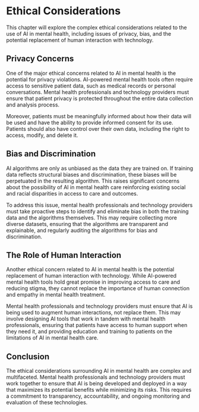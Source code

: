 Ethical Considerations
==========================================================================================

This chapter will explore the complex ethical considerations related to the use of AI in mental health, including issues of privacy, bias, and the potential replacement of human interaction with technology.

Privacy Concerns
----------------

One of the major ethical concerns related to AI in mental health is the potential for privacy violations. AI-powered mental health tools often require access to sensitive patient data, such as medical records or personal conversations. Mental health professionals and technology providers must ensure that patient privacy is protected throughout the entire data collection and analysis process.

Moreover, patients must be meaningfully informed about how their data will be used and have the ability to provide informed consent for its use. Patients should also have control over their own data, including the right to access, modify, and delete it.

Bias and Discrimination
-----------------------

AI algorithms are only as unbiased as the data they are trained on. If training data reflects structural biases and discrimination, these biases will be perpetuated in the resulting algorithm. This raises significant concerns about the possibility of AI in mental health care reinforcing existing social and racial disparities in access to care and outcomes.

To address this issue, mental health professionals and technology providers must take proactive steps to identify and eliminate bias in both the training data and the algorithms themselves. This may require collecting more diverse datasets, ensuring that the algorithms are transparent and explainable, and regularly auditing the algorithms for bias and discrimination.

The Role of Human Interaction
-----------------------------

Another ethical concern related to AI in mental health is the potential replacement of human interaction with technology. While AI-powered mental health tools hold great promise in improving access to care and reducing stigma, they cannot replace the importance of human connection and empathy in mental health treatment.

Mental health professionals and technology providers must ensure that AI is being used to augment human interactions, not replace them. This may involve designing AI tools that work in tandem with mental health professionals, ensuring that patients have access to human support when they need it, and providing education and training to patients on the limitations of AI in mental health care.

Conclusion
----------

The ethical considerations surrounding AI in mental health are complex and multifaceted. Mental health professionals and technology providers must work together to ensure that AI is being developed and deployed in a way that maximizes its potential benefits while minimizing its risks. This requires a commitment to transparency, accountability, and ongoing monitoring and evaluation of these technologies.
